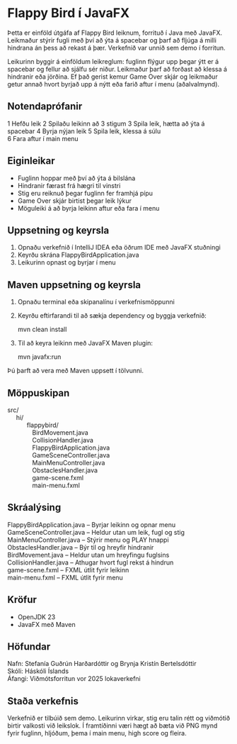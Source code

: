 # Flappy Bird í JavaFX

Þetta er einföld útgáfa af Flappy Bird leiknum, forrituð í Java með JavaFX.
Leikmaður stýrir fugli með því að ýta á spacebar og þarf að fljúga á milli 
hindrana án þess að rekast á þær. Verkefnið var unnið sem demo í forritun.

Leikurinn byggir á einföldum leikreglum: fuglinn flýgur upp þegar ýtt er á 
spacebar og fellur að sjálfu sér niður. Leikmaður þarf að forðast að klessa 
á hindranir eða jörðina. Ef það gerist kemur Game Over skjár og leikmaður 
getur annað hvort byrjað upp á nýtt eða farið aftur í menu (aðalvalmynd).

## Notendaprófanir

1	Hefðu leik
2	Spilaðu leikinn að 3 stigum
3	Spila leik, hætta að ýta á spacebar	
4	Byrja nýjan leik
5	Spila leik, klessa á súlu	
6	Fara aftur í main menu


## Eiginleikar

- Fuglinn hoppar með því að ýta á bilslána
- Hindranir færast frá hægri til vinstri
- Stig eru reiknuð þegar fuglinn fer framhjá pípu
- Game Over skjár birtist þegar leik lýkur
- Möguleiki á að byrja leikinn aftur eða fara í menu

## Uppsetning og keyrsla

1. Opnaðu verkefnið í IntelliJ IDEA eða öðrum IDE með JavaFX stuðningi
2. Keyrðu skrána FlappyBirdApplication.java
3. Leikurinn opnast og byrjar í menu

## Maven uppsetning og keyrsla

1. Opnaðu terminal eða skipanalínu í verkefnismöppunni
2. Keyrðu eftirfarandi til að sækja dependency og byggja verkefnið:

   mvn clean install

3. Til að keyra leikinn með JavaFX Maven plugin:

   mvn javafx:run

Þú þarft að vera með Maven uppsett í tölvunni.

## Möppuskipan

src/\
     hi/\
      flappybird/\
    BirdMovement.java\
    CollisionHandler.java\
    FlappyBirdApplication.java\
    GameSceneController.java\
    MainMenuController.java\
    ObstaclesHandler.java\
    game-scene.fxml\
    main-menu.fxml

## Skráalýsing

FlappyBirdApplication.java – Byrjar leikinn og opnar menu\
GameSceneController.java – Heldur utan um leik, fugl og stig\
MainMenuController.java – Stýrir menu og PLAY hnappi\
ObstaclesHandler.java – Býr til og hreyfir hindranir\
BirdMovement.java – Heldur utan um hreyfingu fuglsins\
CollisionHandler.java – Athugar hvort fugl rekst á hindrun\
game-scene.fxml – FXML útlit fyrir leikinn\
main-menu.fxml – FXML útlit fyrir menu

## Kröfur

- OpenJDK 23
- JavaFX með Maven

## Höfundar

Nafn: Stefanía Guðrún Harðardóttir og Brynja Kristín Bertelsdóttir\
Skóli: Háskóli Íslands\
Áfangi: Viðmótsforritun vor 2025 lokaverkefni

## Staða verkefnis

Verkefnið er tilbúið sem demo. Leikurinn virkar, stig eru talin rétt og viðmótið birtir valkosti við leikslok. Í framtíðinni væri hægt að bæta við PNG mynd fyrir fuglinn, hljóðum, þema í main menu, high score og fleira.

